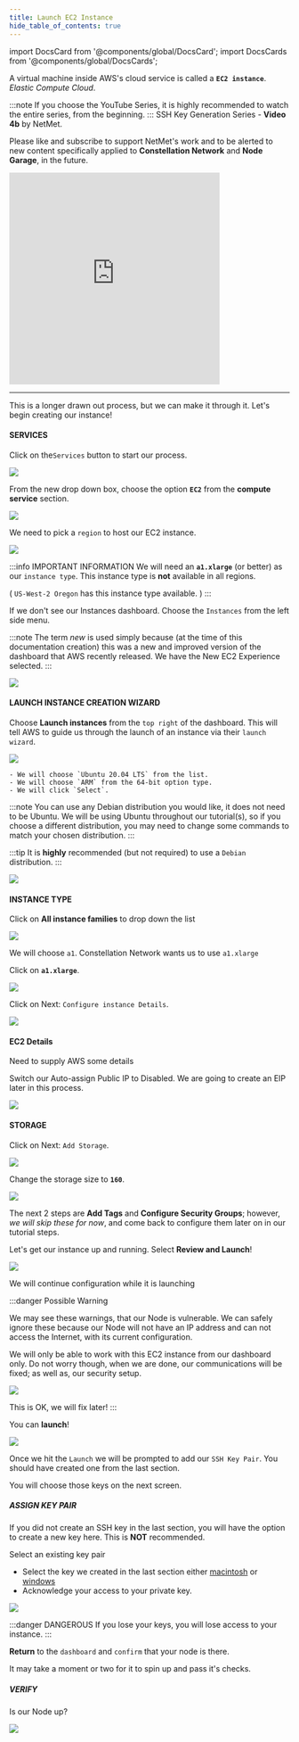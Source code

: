 ```yaml
---
title: Launch EC2 Instance
hide_table_of_contents: true
---
```


import DocsCard from '@components/global/DocsCard';
import DocsCards from '@components/global/DocsCards';

<head>
  <title>Amazon Web Services (AWS)</title>
  <meta
    name="description"
    content="Begin the process of building an EC2 instance to turn into a Constellation Node."
  />
  <style>{`
    :root {
      --doc-item-container-width: 60rem;
    }
  `}
  </style>
</head>

A virtual machine inside AWS's cloud service is called a **`EC2 instance`**. *Elastic Compute Cloud*.

:::note
If you choose the YouTube Series, it is highly recommended to watch the entire series, from the beginning.
:::
SSH Key Generation Series - **Video 4b** by NetMet.

Please like and subscribe to support NetMet's work and to be alerted to new content specifically applied to **Constellation Network** and **Node Garage**, in the future.

<iframe width="75%" height="380" src="https://www.youtube.com/embed/0plYuXJwfOU" title="YouTube video player" frameborder="0" allow="accelerometer; autoplay; clipboard-write; encrypted-media; gyroscope; picture-in-picture" allowfullscreen></iframe>

---

This is a longer drawn out process, but we can make it through it. Let's begin creating our instance!

#### SERVICES 
Click on the`Services` button to start our process.

![](/img/validator_nodes/node-aws-ec2-1.png)

From the new drop down box, choose the option **`EC2`** from the **compute service** section.

![](/img/validator_nodes/node-aws-ec2-2.png)


We need to pick a `region` to host our EC2 instance.

![](/img/validator_nodes/node-aws-ec2-3.png)

:::info IMPORTANT INFORMATION
We will need an **`a1.xlarge`** (or better) as our `instance type`. This instance type is **not** available in all regions.

( `US-West-2 Oregon` has this instance type available. )
:::

If we don't see our Instances dashboard. Choose the `Instances` from the left side menu.

:::note
The term *new* is used simply because (at the time of this documentation creation) this was a new and improved version of the dashboard that AWS recently released. We have the New EC2 Experience selected.
:::

![](/img/validator_nodes/node-aws-ec2-4.png)

#### LAUNCH INSTANCE CREATION WIZARD

Choose **Launch instances** from the `top right` of the dashboard. This will tell AWS to guide us through the launch of an instance via their `launch wizard`.

![](/img/validator_nodes/node-aws-ec2-5.png)

    - We will choose `Ubuntu 20.04 LTS` from the list.
    - We will choose `ARM` from the 64-bit option type.
    - We will click `Select`.

:::note
You can use any Debian distribution you would like, it does not need to be Ubuntu. We will be using Ubuntu throughout our tutorial(s), so if you choose a different distribution, you may need to change some commands to match your chosen distribution.
:::

:::tip
It is **highly** recommended (but not required) to use a `Debian` distribution.
:::

![](/img/validator_nodes/node-aws-ec2-6.png)

#### INSTANCE TYPE

Click on **All instance families** to drop down the list

![](/img/validator_nodes/node-aws-ec2-7.png)

We will choose `a1`. Constellation Network wants us to use `a1.xlarge`

Click on **`a1.xlarge`**.

![](/img/validator_nodes/node-aws-ec2-8.png)

Click on Next: `Configure instance Details`.


![](/img/validator_nodes/node-aws-ec2-9.png)

#### EC2 Details

Need to supply AWS some details

Switch our Auto-assign Public IP to Disabled. We are going to create an EIP later in this process.

![](/img/validator_nodes/node-aws-ec2-10.png)

#### STORAGE

Click on Next: `Add Storage`.

![](/img/validator_nodes/node-aws-ec2-11.png)

Change the storage size to **`160`**.

![](/img/validator_nodes/node-aws-ec2-12.png)


The next 2 steps are **Add Tags** and **Configure Security Groups**; however, *we will skip these for now*, and come back to configure them later on in our tutorial steps.

Let's get our instance up and running. Select **Review and Launch**!

![](/img/validator_nodes/node-aws-ec2-13.png)

We will continue configuration while it is launching

:::danger Possible Warning

We may see these warnings, that our Node is vulnerable. We can safely ignore these because our Node will not have an IP address and can not access the Internet, with its current configuration.

We will only be able to work with this EC2 instance from our dashboard only. Do not worry though, when we are done, our communications will be fixed; as well as, our security setup.

![](/img/validator_nodes/node-aws-ec2-14.png)

This is OK, we will fix later! 
:::

You can **launch**!

![](/img/validator_nodes/node-aws-ec2-15.png)

Once we hit the `Launch` we will be prompted to add our `SSH Key Pair`. You should have created one from the last section. 

You will choose those keys on the next screen.

##### ASSIGN KEY PAIR

If you did not create an SSH key in the last section, you will have the option to create a new key here. This is **NOT** recommended.

Select an existing key pair

  - Select the key we created in the last section either [macintosh](../sshkeys/creationMac) or [windows](../sshkeys/creationWin)
  - Acknowledge your access to your private key.

![](/img/validator_nodes/node-aws-ec2-16.png)

:::danger DANGEROUS
If you lose your keys, you will lose access to your instance.
:::

**Return** to the `dashboard` and `confirm` that your node is there. 

It may take a moment or two for it to spin up and pass it's checks.

##### VERIFY

Is our Node up?

![](/img/validator_nodes/node-aws-ec2-17.png)